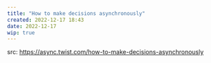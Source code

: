 ```yaml
---
title: "How to make decisions asynchronously"
created: 2022-12-17 18:43
date: 2022-12-17
wip: true
---
```


src: https://async.twist.com/how-to-make-decisions-asynchronously


